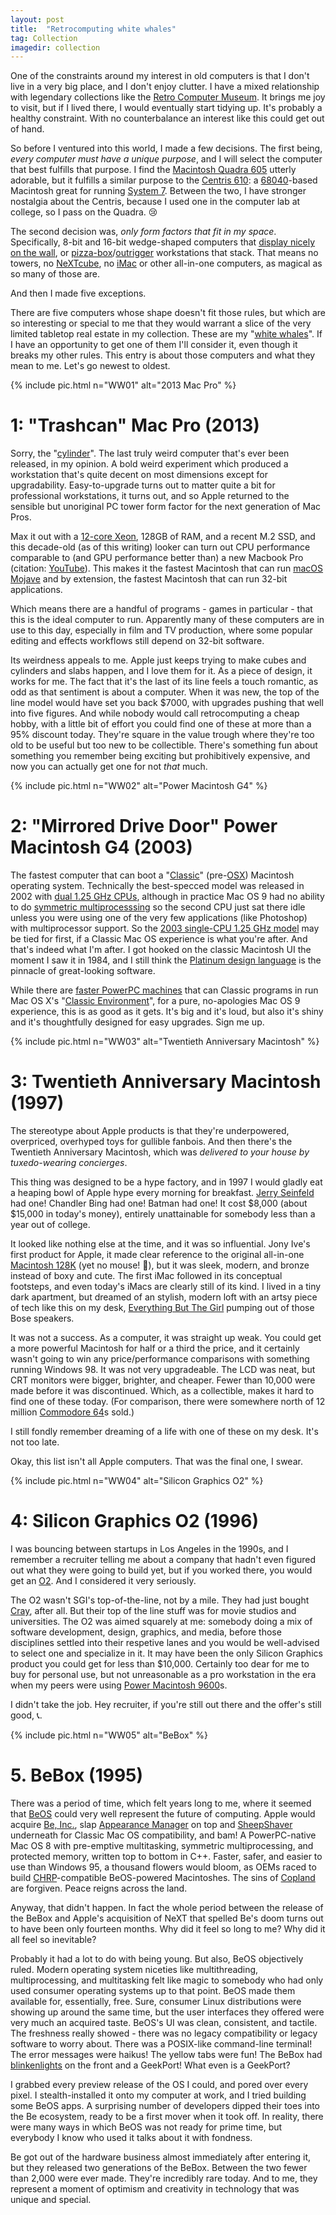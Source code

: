 ```yaml
---
layout: post
title:  "Retrocomputing white whales"
tag: Collection
imagedir: collection
---
```


One of the constraints around my interest in old computers is that I don't live in a very big place, and I don't  enjoy clutter. I have a mixed relationship with legendary collections like the [Retro Computer Museum](https://retrocomputermuseum.co.uk/). It brings me joy to visit, but if I lived there, I would eventually start tidying up. It's probably a healthy constraint. With no counterbalance an interest like this could get out of hand.

So before I ventured into this world, I made a few decisions. The first being, *every computer must have a unique purpose*, and I will select the computer that best fulfills that purpose. I find the [Macintosh Quadra 605](https://en.wikipedia.org/wiki/Macintosh_Quadra_605#/media/File:Macintosh_quadra_605_warm.jpg) utterly adorable, but it fulfills a similar purpose to the [Centris 610](https://en.wikipedia.org/wiki/Macintosh_Quadra_610): a [68040](https://en.wikipedia.org/wiki/Motorola_68040)-based Macintosh great for running [System 7](https://en.wikipedia.org/wiki/System_7). Between the two, I have stronger nostalgia about the Centris, because I used one in the computer lab at college, so I pass on the Quadra. 😢

The second decision was, *only form factors that fit in my space*. Specifically, 8-bit and 16-bit wedge-shaped computers that [display nicely on the wall](/2023/01/08/collection-display.html), or [pizza-box](https://en.wikipedia.org/wiki/Pizza_box_form_factor)/[outrigger](https://en.wikipedia.org/wiki/Outrigger_Macintosh) workstations that stack. That means no towers, no [NeXTcube](https://en.wikipedia.org/wiki/NeXTcube), no [iMac](https://en.wikipedia.org/wiki/IMac_G3) or other all-in-one computers, as magical as so many of those are.

And then I made five exceptions.

There are five computers whose shape doesn't fit those rules, but which are so interesting or special to me that they would warrant a slice of the very limited tabletop real estate in my collection. These are my "[white whales](https://en.wikipedia.org/wiki/Moby-Dick)". If I have an opportunity to get one of them I'll consider it, even though it breaks my other rules. This entry is about those computers and what they mean to me. Let's go newest to oldest.

{% include pic.html n="WW01" alt="2013 Mac Pro" %}

# 1: "Trashcan" Mac Pro (2013)

Sorry, the "[cylinder](https://en.wikipedia.org/wiki/Mac_Pro#Cylinder_(2013))". The last truly weird computer that's ever been released, in my opinion. A bold weird experiment which produced a workstation that's quite decent on most dimensions except for upgradability. Easy-to-upgrade turns out to matter quite a bit for professional workstations, it turns out, and so Apple returned  to the sensible but unoriginal PC tower form factor for the next generation of Mac Pros.

Max it out with a [12-core Xeon](https://ark.intel.com/content/www/us/en/ark/products/75283/intel-xeon-processor-e52697-v2-30m-cache-2-70-ghz.html), 128GB of RAM, and a recent M.2 SSD, and this decade-old (as of this writing) looker can turn out CPU performance comparable to (and GPU performance better than) a new Macbook Pro (citation: [YouTube](ttps://www.youtube.com/watch?v=_XaZ2z7FEfA)). This makes it the fastest Macintosh that can run [macOS Mojave](https://en.wikipedia.org/wiki/MacOS_Mojave) and by extension, the fastest Macintosh that can run 32-bit applications.

Which means there are a handful of programs - games in particular - that this is the ideal computer to run. Apparently many of these computers are in use to this day, especially in film and TV production, where some popular editing and effects workflows still depend on 32-bit software.

Its weirdness appeals to me. Apple just keeps trying to make cubes and cylinders and slabs happen, and I love them for it. As a piece of design, it works for me. The fact that it's the last of its line feels a touch romantic, as odd as that sentiment is about a computer. When it was new, the top of the line model would have set you back $7000, with upgrades pushing that well into five figures. And while nobody would call retrocomputing a cheap hobby, with a little bit of effort you could find one of these at more than a 95% discount today.  They're square in the value trough where they're too old to be useful but too new to be collectible.  There's something fun about something you remember being exciting but prohibitively expensive, and now you can actually get one for not *that* much.

{% include pic.html n="WW02" alt="Power Macintosh G4" %}

# 2: "Mirrored Drive Door" Power Macintosh G4 (2003)

The fastest computer that can boot a "[Classic](https://en.wikipedia.org/wiki/Classic_Mac_OS)" (pre-[OSX](https://en.wikipedia.org/wiki/MacOS)) Macintosh operating system. Technically the best-specced model was released in 2002 with [dual 1.25 GHz CPUs](https://everymac.com/systems/apple/powermac_g4/specs/powermac_g4_1.25_dp_mdd.html), although in practice Mac OS 9 had no ability to do [symmetric multiprocesssing](https://www.techtarget.com/searchdatacenter/definition/SMP) so the second CPU just sat there idle unless you were using one of the very few applications (like Photoshop) with multiprocessor support. So the [2003 single-CPU 1.25 GHz model](https://everymac.com/systems/apple/powermac_g4/specs/powermac_g4_1.25_mdd.html) may be tied for first, if a Classic Mac OS experience is what you're after. And that's indeed what I'm after. I got hooked on the classic Macintosh UI the moment I saw it in 1984, and I still think the [Platinum design language](https://en.wikipedia.org/wiki/Appearance_Manager) is the pinnacle of great-looking software.

While there are [faster PowerPC machines](https://everymac.com/mac-answers/mac-os-9-classic-support-faq/last-macs-to-support-macos-9-classic.html) that can Classic programs in run Mac OS X's "[Classic Environment](https://en.wikipedia.org/wiki/List_of_macOS_built-in_apps#Classic)", for a pure, no-apologies Mac OS 9 experience, this is as good as it gets. It's big and it's loud, but also it's shiny and it's thoughtfully designed for easy upgrades. Sign me up.

{% include pic.html n="WW03" alt="Twentieth Anniversary Macintosh" %}

# 3: Twentieth Anniversary Macintosh (1997)

The stereotype about Apple products is that they're underpowered, overpriced, overhyped toys for gullible fanbois. And then there's the Twentieth Anniversary Macintosh, which was *delivered to your house by tuxedo-wearing concierges*. 

This thing was designed to be a hype factory, and in 1997 I would gladly eat a heaping bowl of Apple hype every morning for breakfast. [Jerry Seinfeld](https://productplacementblog.com/tv-series/apple-twentieth-anniversary-macintosh-computer-used-by-jerry-in-seinfeld-season-9-episode-9-the-apology-1997/) had one! Chandler Bing had one! Batman had one! It cost $8,000 (about $15,000 in today's money), entirely unattainable for somebody less than a year out of college. 

It looked like nothing else at the time, and it was so influential. Jony Ive's first product for Apple, it made clear reference to the original all-in-one [Macintosh 128K](https://en.wikipedia.org/wiki/Macintosh_128K) (yet no mouse! 🤯), but it was sleek, modern, and bronze instead of boxy and cute. The first iMac followed in its conceptual footsteps, and even today's iMacs are clearly still of its kind. I lived in a tiny dark apartment, but dreamed of an stylish, modern loft with an artsy piece of tech like this on my desk, [Everything But The Girl](https://open.spotify.com/album/2mKMc9g06B2uYTaYRYqpAk) pumping out of those Bose speakers.

It was not a success. As a computer, it was straight up weak. You could get a more powerful Macintosh for half or a third the price, and it certainly wasn't going to win any price/performance comparisons with something running Windows 98. It was not very upgradeable. The LCD was neat, but CRT monitors were bigger, brighter, and cheaper. Fewer than 10,000 were made before it was discontinued. Which, as a collectible, makes it hard to find one of these today. (For comparison, there were somewhere north of 12 million [Commodore 64](https://en.wikipedia.org/wiki/Commodore_64)s sold.)

I still fondly remember dreaming of a life with one of these on my desk. It's not too late.

Okay, this list isn't all Apple computers. That was the final one, I swear.

{% include pic.html n="WW04" alt="Silicon Graphics O2" %}

# 4: Silicon Graphics O2 (1996)

I was bouncing between startups in Los Angeles in the 1990s, and I remember a recruiter telling me about a company that hadn't even figured out what they were going to build yet, but if you worked there, you would get an [O2](http://www.sgistuff.net/hardware/systems/o2.html). And I considered it very seriously.

The O2 wasn't SGI's top-of-the-line, not by a mile. They had just bought [Cray](https://en.wikipedia.org/wiki/Cray), after all. But their top of the line stuff was for movie studios and universities. The O2 was aimed squarely at me: somebody doing a mix of software development, design, graphics, and media, before those disciplines settled into their respetive lanes and you would be well-advised to select one and specialize in it. It may have been the only Silicon Graphics product you could get for less than $10,000. Certainly too dear for me to buy for personal use, but not unreasonable as a pro workstation in the era when my peers were using [Power Macintosh 9600](https://en.wikipedia.org/wiki/Power_Macintosh_9600)s.

I didn't take the job. Hey recruiter, if you're still out there and the offer's still good, 📞.

{% include pic.html n="WW05" alt="BeBox" %}

# 5. BeBox (1995)

There was a period of time, which felt years long to me, where it seemed that [BeOS](https://en.wikipedia.org/wiki/BeOS) could very well represent the future of computing. Apple would acquire [Be, Inc.](https://en.wikipedia.org/wiki/Be_Inc.), slap [Appearance Manager](https://en.wikipedia.org/wiki/Appearance_Manager) on top and [SheepShaver](https://en.wikipedia.org/wiki/SheepShaver) underneath for Classic Mac OS compatibility, and bam! A PowerPC-native Mac OS 8 with pre-emptive multitasking, symmetric multiprocessing, and protected memory, written top to bottom in C++. Faster, safer, and easier to use than Windows 95, a thousand flowers would bloom, as OEMs raced to build [CHRP](https://en.wikipedia.org/wiki/Common_Hardware_Reference_Platform)-compatible BeOS-powered Macintoshes. The sins of [Copland](/2023/03/19/copland.html) are forgiven. Peace reigns across the land.

Anyway, that didn't happen. In fact the whole period between the release of the BeBox and Apple's acquisition of NeXT that spelled Be's doom turns out to have been only fourteen months. Why did it feel so long to me? Why did it all feel so inevitable?

Probably it had a lot to do with being young. But also, BeOS objectively ruled. Modern operating system niceties like multithreading, multiprocessing, and multitasking felt like magic to somebody who had only used consumer operating systems up to that point. BeOS made them available for, essentially, free. Sure, consumer Linux distributions were showing up around the same time, but the user interfaces they offered were very much an acquired taste. BeOS's UI was clean, consistent, and tactile. The freshness really showed - there was no legacy compatibility or legacy software to worry about. There was a POSIX-like command-line terminal! The error messages were haikus! The yellow tabs were fun! The BeBox had [blinkenlights](https://en.wikipedia.org/wiki/Blinkenlights) on the front and a GeekPort! What even is a GeekPort?

I grabbed every preview release of the OS I could, and pored over every pixel. I stealth-installed it onto my computer at work, and I tried building some BeOS apps. A surprising number of developers dipped their toes into the Be ecosystem, ready to be a first mover when it took off. In reality, there were many ways in which BeOS was not ready for prime time, but everybody I know who used it talks about it with fondness.

Be got out of the hardware business almost immediately after entering it, but they released two generations of the BeBox. Between the two fewer than 2,000 were ever made. They're incredibly rare today. And to me, they represent a moment of optimism and creativity in technology that was unique and special.